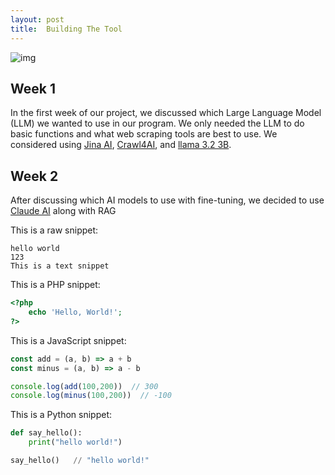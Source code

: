 ```yaml
---
layout: post
title:  Building The Tool
---
```


![img](https://github.com/UHMCyberAnalytics/UHMCyberAnalytics.github.io/tree/master/images/pipline.png?raw=true)

## Week 1

In the first week of our project, we discussed which Large Language Model (LLM) we wanted to use in our program. We only needed the LLM to do basic functions and what web scraping tools are best to use. We considered using [Jina AI](https://jina.ai/), [Crawl4AI](https://crawl4ai.com/mkdocs/), and [llama 3.2 3B](https://www.llama.com/).

## Week 2

After discussing which AI models to use with fine-tuning, we decided to use [Claude AI](https://www.anthropic.com/claude) along with RAG 

This is a raw snippet:

```
hello world
123
This is a text snippet
```

This is a PHP snippet:

```php
<?php
    echo 'Hello, World!';
?>
```

This is a JavaScript snippet:

```js
const add = (a, b) => a + b
const minus = (a, b) => a - b

console.log(add(100,200))  // 300
console.log(minus(100,200))  // -100
```

This is a Python snippet:

```python
def say_hello():
    print("hello world!")

say_hello()   // "hello world!"
```
